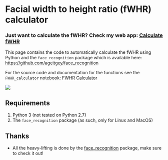 # Facial width to height ratio (fWHR) calculator

<h3>Just want to calculate the fWHR? Check my web app: <a href="http://www.tiesdekok.com/calculatefwhr">Calculate fWHR</a></h3>

This page contains the code to automatically calculate the fWHR using Python and the `face_recognition` package which is available here: https://github.com/ageitgey/face_recognition

For the source code and documentation for the functions see the `FWHR_calculator` notebook: [FWHR Calculator](https://github.com/TiesdeKok/fWHR_calculator/blob/master/FWHR_calculator.ipynb)

![](https://github.com/TiesdeKok/fWHR_calculator/blob/master/example.png?raw=true)

## Requirements

1. Python 3 (not tested on Python 2.7)
2. The `face_recognition` package (as such, only for Linux and MacOS)

## Thanks

* All the heavy-lifting is done by the [face_recognition](https://github.com/ageitgey/face_recognition) package, make sure to check it out!